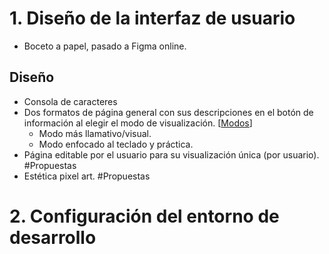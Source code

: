 # 1. Diseño de la interfaz de usuario
- Boceto a papel, pasado a Figma online.
## Diseño
- Consola de caracteres
- Dos formatos de página general con sus descripciones en el botón de información al elegir el modo de visualización. \[[Modos](Modos)\]
	- Modo más llamativo/visual.
	- Modo enfocado al teclado y práctica. 
- Página editable por el usuario para su visualización única (por usuario). #Propuestas 
- Estética pixel art. #Propuestas 
# 2. Configuración del entorno de desarrollo



